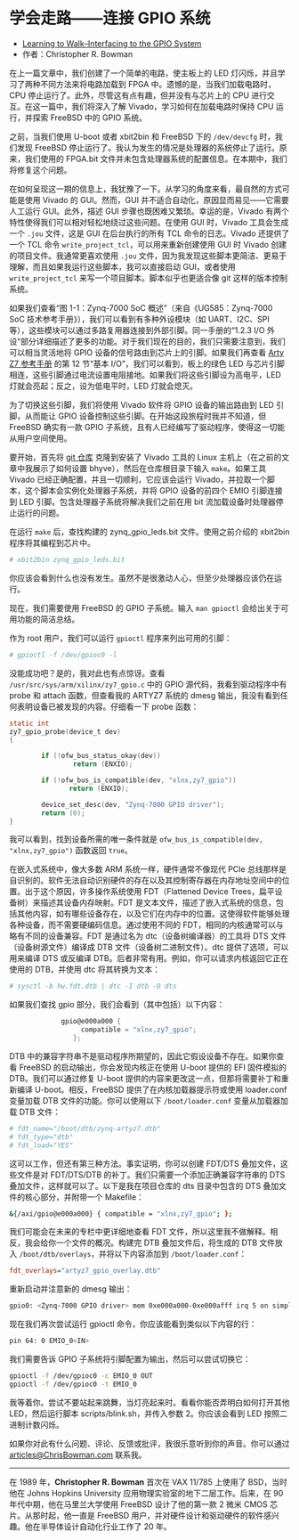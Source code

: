 # 学会走路——连接 GPIO 系统

- [Learning to Walk–Interfacing to the GPIO System](https://freebsdfoundation.org/our-work/journal/browser-based-edition/downstreams/learning-to-walk-interfacing-to-the-gpio-system)
- 作者：Christopher R. Bowman


在上一篇文章中，我们创建了一个简单的电路，使主板上的 LED 灯闪烁，并且学习了两种不同方法来将电路加载到 FPGA 中。遗憾的是，当我们加载电路时，CPU 停止运行了。此外，尽管这有点有趣，但并没有与芯片上的 CPU 进行交互。在这一篇中，我们将深入了解 Vivado，学习如何在加载电路时保持 CPU 运行，并探索 FreeBSD 中的 GPIO 系统。

之前，当我们使用 U-boot 或者 xbit2bin 和 FreeBSD 下的 `/dev/devcfg` 时，我们发现 FreeBSD 停止运行了。我认为发生的情况是处理器的系统停止了运行。原来，我们使用的 FPGA.bit 文件并未包含处理器系统的配置信息。在本期中，我们将修复这个问题。

在如何呈现这一期的信息上，我犹豫了一下。从学习的角度来看，最自然的方式可能是使用 Vivado 的 GUI。然而，GUI 并不适合自动化，原因显而易见——它需要人工运行 GUI。此外，描述 GUI 步骤也既困难又繁琐。幸运的是，Vivado 有两个特性使得我们可以相对轻松地绕过这些问题。在使用 GUI 时，Vivado 工具会生成一个 `.jou` 文件，这是 GUI 在后台执行的所有 TCL 命令的日志。Vivado 还提供了一个 TCL 命令 `write_project_tcl`，可以用来重新创建使用 GUI 时 Vivado 创建的项目文件。我通常更喜欢使用 `.jou` 文件，因为我发现这些脚本更简洁、更易于理解，而且如果我运行这些脚本，我可以直接启动 GUI，或者使用 `write_project_tcl` 来写一个项目脚本。脚本似乎也更适合像 git 这样的版本控制系统。

如果我们查看“图 1-1：Zynq-7000 SoC 概述”（来自《UG585：Zynq-7000 SoC 技术参考手册》），我们可以看到有多种外设模块（如 UART、I2C、SPI 等），这些模块可以通过多路复用器连接到外部引脚。同一手册的“1.2.3 I/O 外设”部分详细描述了更多的功能。对于我们现在的目的，我们只需要注意到，我们可以相当灵活地将 GPIO 设备的信号路由到芯片上的引脚。如果我们再查看 [Arty Z7 参考手册](https://reference.digilentinc.com/reference/programmable-logic/arty-z7/reference-manual?_gl=1*c286n6*_ga*MTg4NjczMDI1NC4xNzExMzUwMjY2*_ga_JSPEFFCPBT*MTcxMjM2NzMxNi4yLjAuMTcxMjM2NzMzMy40My4wLjA.) 的第 12 节“基本 I/O”，我们可以看到，板上的绿色 LED 与芯片引脚相连，这些引脚通过电流设置电阻接地。如果我们将这些引脚设为高电平，LED 灯就会亮起；反之，设为低电平时，LED 灯就会熄灭。

为了切换这些引脚，我们将使用 Vivado 软件将 GPIO 设备的输出路由到 LED 引脚，从而能让 GPIO 设备控制这些引脚。在开始这段旅程时我并不知道，但 FreeBSD 确实有一款 GPIO 子系统，且有人已经编写了驱动程序，使得这一切能从用户空间使用。

要开始，首先将 [git 仓库](https://github.com/christopher-bowman/zynq_gpio_leds) 克隆到安装了 Vivado 工具的 Linux 主机上（在之前的文章中我展示了如何设置 bhyve），然后在仓库根目录下输入 `make`。如果工具 Vivado 已经正确配置，并且一切顺利，它应该会运行 Vivado，并拉取一个脚本，这个脚本会实例化处理器子系统，并将 GPIO 设备的前四个 EMIO 引脚连接到 LED 引脚。包含处理器子系统将解决我们之前在用 bit 流加载设备时处理器停止运行的问题。

在运行 `make` 后，查找构建的 zynq_gpio_leds.bit 文件。使用之前介绍的 xbit2bin 程序将其编程到芯片中。

```sh
# xbit2bin zynq_gpio_leds.bit
```

你应该会看到什么也没有发生。虽然不是很激动人心，但至少处理器应该仍在运行。

现在，我们需要使用 FreeBSD 的 GPIO 子系统。输入 `man gpioctl` 会给出关于可用功能的简洁总结。

作为 root 用户，我们可以运行 `gpioctl` 程序来列出可用的引脚：

```sh
# gpioctl -f /dev/gpioc0 -l
```

没能成功吧？是的，我对此也有点惊讶。查看 `/usr/src/sys/arm/xilinx/zy7_gpio.c` 中的 GPIO 源代码，我看到驱动程序中有 probe 和 attach 函数，但查看我的 ARTYZ7 系统的 dmesg 输出，我没有看到任何表明设备已被发现的内容。仔细看一下 probe 函数：

```c
static int
zy7_gpio_probe(device_t dev)
{

        if (!ofw_bus_status_okay(dev))
                return (ENXIO);

        if (!ofw_bus_is_compatible(dev, "xlnx,zy7_gpio"))
               return (ENXIO);

        device_set_desc(dev, "Zynq-7000 GPIO driver");
        return (0);
}
```

我可以看到，找到设备所需的唯一条件就是 `ofw_bus_is_compatible(dev, "xlnx,zy7_gpio")` 函数返回 `true`。

在嵌入式系统中，像大多数 ARM 系统一样，硬件通常不像现代 PCIe 总线那样是自识别的。软件无法自动识别硬件的存在以及其控制寄存器在内存地址空间中的位置。出于这个原因，许多操作系统使用 FDT（Flattened Device Trees，扁平设备树）来描述其设备内存映射。FDT 是文本文件，描述了嵌入式系统的信息，包括其他内容，如有哪些设备存在，以及它们在内存中的位置。这使得软件能够处理各种设备，而不需要硬编码信息。通过使用不同的 FDT，相同的内核通常可以与略有不同的设备兼容。FDT 是通过名为 dtc（设备树编译器）的工具将 DTS 文件（设备树源文件）编译成 DTB 文件（设备树二进制文件）。dtc 提供了选项，可以用来编译 DTS 或反编译 DTB。后者非常有用。例如，你可以请求内核返回它正在使用的 DTB，并使用 dtc 将其转换为文本：

```sh
# sysctl -b hw.fdt.dtb | dtc -I dtb -O dts
```

如果我们查找 gpio 部分，我们会看到（其中包括）以下内容：

```c
             gpio@e000a000 {
                  compatible = "xlnx,zy7_gpio";
                };
```

DTB 中的兼容字符串不是驱动程序所期望的，因此它假设设备不存在。如果你查看 FreeBSD 的启动输出，你会发现内核正在使用 U-boot 提供的 EFI 固件模拟的 DTB。我们可以通过修复 U-boot 提供的内容来更改这一点，但那将需要补丁和重新编译 U-boot。相反，FreeBSD 提供了在内核加载器提示符或使用 loader.conf 变量加载 DTB 文件的功能。你可以使用以下 `/boot/loader.conf` 变量从加载器加载 DTB 文件：

```sh
# fdt_name="/boot/dtb/zynq-artyz7.dtb"
# fdt_type="dtb"
# fdt_load="YES"
```

这可以工作，但还有第三种方法。事实证明，你可以创建 FDT/DTS 叠加文件，这些文件是对 FDT/DTS/DTB 的补丁。我们只需要一个添加正确兼容字符串的 DTS 叠加文件，这样就可以了。以下是我在项目仓库的 dts 目录中包含的 DTS 叠加文件的核心部分，并附带一个 Makefile：

```sh
&{/axi/gpio@e000a000} { compatible = "xlnx,zy7_gpio"; };
```

我们可能会在未来的专栏中更详细地查看 FDT 文件，所以这里我不做解释。相反，我会给你一个文件的概况。构建完 DTB 叠加文件后，将生成的 DTB 文件放入 `/boot/dtb/overlays`，并将以下内容添加到 `/boot/loader.conf`：

```ini
fdt_overlays="artyz7_gpio_overlay.dtb"
```

重新启动并注意新的 dmesg 输出：

```sh
gpio0: <Zynq-7000 GPIO driver> mem 0xe000a000-0xe000afff irq 5 on simplebus0
```

现在我们再次尝试运行 gpioctl 命令，你应该能看到类似以下内容的行：

```sh
pin 64: 0 EMIO_0<IN>
```

我们需要告诉 GPIO 子系统将引脚配置为输出，然后可以尝试切换它：

```sh
gpioctl -f /dev/gpioc0 -c EMIO_0 OUT
gpioctl -f /dev/gpioc0 -t EMIO_0
```

我等着你。尝试不要站起来跳舞，当灯亮起来时。看看你能否弄明白如何打开其他 LED，然后运行脚本 scripts/blink.sh，并传入参数 2。你应该会看到 LED 按照二进制计数闪烁。

如果你对此有什么问题、评论、反馈或批评，我很乐意听到你的声音。你可以通过 [articles@ChrisBowman.com](mailto:articles@ChrisBowman.com) 联系我。

---

在 1989 年，**Christopher R. Bowman** 首次在 VAX 11/785 上使用了 BSD，当时他在 Johns Hopkins University 应用物理实验室的地下二层工作。后来，在 90 年代中期，他在马里兰大学使用 FreeBSD 设计了他的第一款 2 微米 CMOS 芯片。从那时起，他一直是 FreeBSD 用户，并对硬件设计和驱动硬件的软件感兴趣。他在半导体设计自动化行业工作了 20 年。
